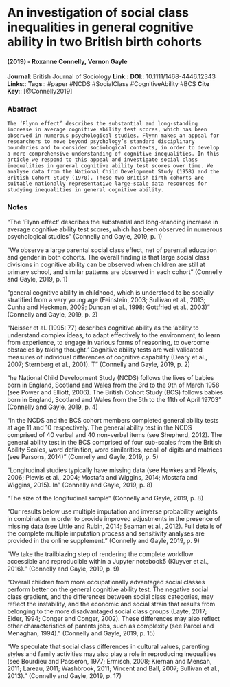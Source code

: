 # An investigation of social class inequalities in general cognitive ability in two British birth cohorts
#### (2019) - Roxanne Connelly, Vernon Gayle
**Journal**: British Journal of Sociology
**Link**:: 
**DOI**:: 10.1111/1468-4446.12343
**Links**:: 
**Tags**:: #paper #NCDS #SocialClass #CognitiveAbility #BCS 
**Cite Key**:: [@Connelly2019]

### Abstract

```
The ‘Flynn effect’ describes the substantial and long-standing increase in average cognitive ability test scores, which has been observed in numerous psychological studies. Flynn makes an appeal for researchers to move beyond psychology’s standard disciplinary boundaries and to consider sociological contexts, in order to develop a more comprehensive understanding of cognitive inequalities. In this article we respond to this appeal and investigate social class inequalities in general cognitive ability test scores over time. We analyse data from the National Child Development Study (1958) and the British Cohort Study (1970). These two British birth cohorts are suitable nationally representative large-scale data resources for studying inequalities in general cognitive ability.
```

### Notes

“The ‘Flynn effect’ describes the substantial and long-standing increase in average cognitive ability test scores, which has been observed in numerous psychological studies” (Connelly and Gayle, 2019, p. 1)

“We observe a large parental social class effect, net of parental education and gender in both cohorts. The overall finding is that large social class divisions in cognitive ability can be observed when children are still at primary school, and similar patterns are observed in each cohort” (Connelly and Gayle, 2019, p. 1)

“general cognitive ability in childhood, which is understood to be socially stratified from a very young age (Feinstein, 2003; Sullivan et al., 2013; Cunha and Heckman, 2009; Duncan et al., 1998; Gottfried et al., 2003)” (Connelly and Gayle, 2019, p. 2)

“Neisser et al. (1995: 77) describes cognitive ability as the ‘ability to understand complex ideas, to adapt effectively to the environment, to learn from experience, to engage in various forms of reasoning, to overcome obstacles by taking thought.’ Cognitive ability tests are well validated measures of individual differences of cognitive capability (Deary et al., 2007; Sternberg et al., 2001). T” (Connelly and Gayle, 2019, p. 2)

“he National Child Development Study (NCDS) follows the lives of babies born in England, Scotland and Wales from the 3rd to the 9th of March 1958 (see Power and Elliott, 2006). The British Cohort Study (BCS) follows babies born in England, Scotland and Wales from the 5th to the 11th of April 19703” (Connelly and Gayle, 2019, p. 4)

“In the NCDS and the BCS cohort members completed general ability tests at age 11 and 10 respectively. The general ability test in the NCDS comprised of 40 verbal and 40 non-verbal items (see Shepherd, 2012). The general ability test in the BCS comprised of four sub-scales from the British Ability Scales, word definition, word similarities, recall of digits and matrices (see Parsons, 2014)” (Connelly and Gayle, 2019, p. 5)

“Longitudinal studies typically have missing data (see Hawkes and Plewis, 2006; Plewis et al., 2004; Mostafa and Wiggins, 2014; Mostafa and Wiggins, 2015). In” (Connelly and Gayle, 2019, p. 8)

“The size of the longitudinal sample” (Connelly and Gayle, 2019, p. 8)

“Our results below use multiple imputation and inverse probability weights in combination in order to provide improved adjustments in the presence of missing data (see Little and Rubin, 2014; Seaman et al., 2012). Full details of the complete multiple imputation process and sensitivity analyses are provided in the online supplement.” (Connelly and Gayle, 2019, p. 9)

“We take the trailblazing step of rendering the complete workflow accessible and reproducible within a Jupyter notebook5 (Kluyver et al., 2016).” (Connelly and Gayle, 2019, p. 9)

“Overall children from more occupationally advantaged social classes perform better on the general cognitive ability test. The negative social class gradient, and the differences between social class categories, may reflect the instability, and the economic and social strain that results from belonging to the more disadvantaged social class groups (Layte, 2017; Elder, 1994; Conger and Conger, 2002). These differences may also reflect other characteristics of parents jobs, such as complexity (see Parcel and Menaghan, 1994).” (Connelly and Gayle, 2019, p. 15)

“We speculate that social class differences in cultural values, parenting styles and family activities may also play a role in reproducing inequalities (see Bourdieu and Passeron, 1977; Ermisch, 2008; Kiernan and Mensah, 2011; Lareau, 2011; Washbrook, 2011; Vincent and Ball, 2007; Sullivan et al., 2013).” (Connelly and Gayle, 2019, p. 17)